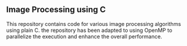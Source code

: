 ## Image Processing using C

This repository contains code for various image processing algorithms using plain C. 
the repository has been adapted to using OpenMP to parallelize the execution and enhance the overall performance.


